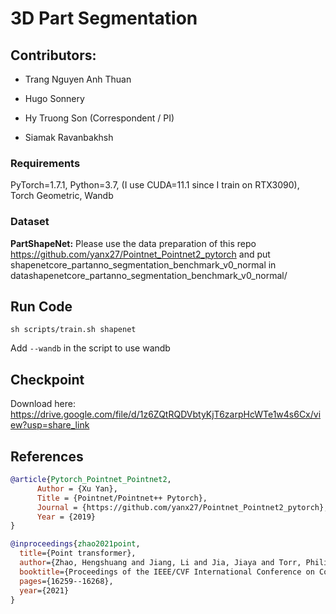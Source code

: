 3D Part Segmentation
============================

## Contributors:
- Trang Nguyen Anh Thuan

- Hugo Sonnery

- Hy Truong Son (Correspondent / PI)

- Siamak Ravanbakhsh

### Requirements
PyTorch=1.7.1, Python=3.7, (I use CUDA=11.1 since I train on RTX3090), Torch Geometric, Wandb

### Dataset

**PartShapeNet:**
Please use the data preparation of this repo https://github.com/yanx27/Pointnet_Pointnet2_pytorch and put shapenetcore_partanno_segmentation_benchmark_v0_normal in datashapenetcore_partanno_segmentation_benchmark_v0_normal/

## Run Code
`sh scripts/train.sh shapenet`

Add `--wandb` in the script to use wandb

## Checkpoint

Download here: https://drive.google.com/file/d/1z6ZQtRQDVbtyKjT6zarpHcWTe1w4s6Cx/view?usp=share_link

## References
```bibtex
@article{Pytorch_Pointnet_Pointnet2,
      Author = {Xu Yan},
      Title = {Pointnet/Pointnet++ Pytorch},
      Journal = {https://github.com/yanx27/Pointnet_Pointnet2_pytorch},
      Year = {2019}
}
```
```bibtex
@inproceedings{zhao2021point,
  title={Point transformer},
  author={Zhao, Hengshuang and Jiang, Li and Jia, Jiaya and Torr, Philip HS and Koltun, Vladlen},
  booktitle={Proceedings of the IEEE/CVF International Conference on Computer Vision},
  pages={16259--16268},
  year={2021}
}
```



